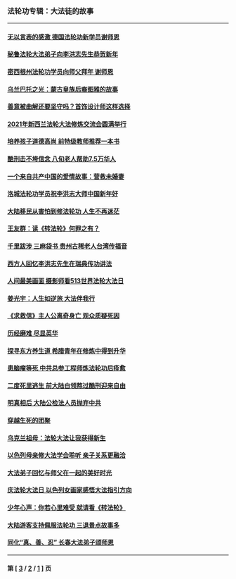 ### 法轮功专辑：大法徒的故事
---
#### [无以言表的感激 德国法轮功新学员谢师恩](../../pages/nf1147481/n13543790.md?02270430) 
#### [秘鲁法轮大法弟子向李洪志先生恭贺新年](../../pages/nf1147481/n13540182.md?02270430) 
#### [密西根州法轮功学员向师父拜年 谢师恩](../../pages/nf1147481/n13538183.md?02270430) 
#### [乌兰巴托之光：蒙古皇族后裔图雅的故事](../../pages/nf1147481/n13155759.md?02270430) 
#### [善意被曲解还要坚守吗？首饰设计师这样选择](../../pages/nf1147481/n13077575.md?02270430) 
#### [2021年新西兰法轮大法修炼交流会圆满举行](../../pages/nf1147481/n13033149.md?02270430) 
#### [培养孩子道德高尚 前特级教师推荐一本书](../../pages/nf1147481/n12938640.md?02270430) 
#### [酷刑击不垮信念 八旬老人帮助7.5万华人](../../pages/nf1147481/n12880712.md?02270430) 
#### [一个来自共产中国的爱情故事：营救未婚妻](../../pages/nf1147481/n12778386.md?02270430) 
#### [洛城法轮功学员祝李洪志大师中国新年好](../../pages/nf1147481/n12724685.md?02270430) 
#### [大陆移民从害怕到修法轮功 人生不再迷茫](../../pages/nf1147481/n12414325.md?02270430) 
#### [王友群：读《转法轮》何罪之有？](../../pages/nf1147481/n12408647.md?02270430) 
#### [千里跋涉 三麻袋书 贵州古稀老人台湾传福音](../../pages/nf1147481/n12198750.md?02270430) 
#### [西方人回忆李洪志先生在瑞典传功讲法](../../pages/nf1147481/n12099607.md?02270430) 
#### [人间最美画面 摄影师看513世界法轮大法日](../../pages/nf1147481/n12094118.md?02270430) 
#### [姜光宇：人生如逆旅 大法伴我行](../../pages/nf1147481/n12088664.md?02270430) 
#### [《求救信》主人公离奇身亡 观众质疑死因](../../pages/nf1147481/n11845215.md?02270430) 
#### [历经磨难 尽显英华](../../pages/nf1147481/n11723297.md?02270430) 
#### [探寻东方养生道 希腊青年在修炼中得到升华](../../pages/nf1147481/n11494502.md?02270430) 
#### [患脑瘤等死 中共总参工程师炼法轮功后痊愈](../../pages/nf1147481/n11466682.md?02270430) 
#### [二度死里逃生 前大陆白领熬过酷刑迎来自由](../../pages/nf1147481/n11368594.md?02270430) 
#### [明真相后 大陆公检法人员抛弃中共](../../pages/nf1147481/n11358618.md?02270430) 
#### [穿越生死的团聚](../../pages/nf1147481/n11258922.md?02270430) 
#### [乌克兰祖母：法轮大法让我获得新生](../../pages/nf1147481/n11269457.md?02270430) 
#### [以色列母亲修大法学会聆听 亲子关系更融洽](../../pages/nf1147481/n11268195.md?02270430) 
#### [大法弟子回忆与师父在一起的美好时光](../../pages/nf1147481/n11267759.md?02270430) 
#### [庆法轮大法日 以色列女画家感悟大法指引方向](../../pages/nf1147481/n11267735.md?02270430) 
#### [少年心声：你若心里难受 就请看《转法轮》](../../pages/nf1147481/n11267496.md?02270430) 
#### [大陆游客支持佩服法轮功 三退景点故事多](../../pages/nf1147481/n11267378.md?02270430) 
#### [同化“真、善、忍” 长春大法弟子颂师恩](../../pages/nf1147481/n11266497.md?02270430) 

---
#### 第 [ [3](./3.md?02270430) / [2](./2.md?02270430) / [1](./1.md?02270430) ] 页
